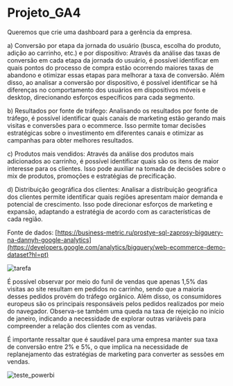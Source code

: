 # Projeto_GA4

Queremos que crie uma dashboard para a gerência da empresa. 

a) Conversão por etapa da jornada do usuário (busca, escolha do produto, adição ao carrinho, etc.) e por dispositivo: Através da análise das taxas de conversão em cada etapa da jornada do usuário, é possível identificar em quais pontos do processo de compra estão ocorrendo maiores taxas de abandono e otimizar essas etapas para melhorar a taxa de conversão. Além disso, ao analisar a conversão por dispositivo, é possível identificar se há diferenças no comportamento dos usuários em dispositivos móveis e desktop, direcionando esforços específicos para cada segmento.

b) Resultados por fonte de tráfego: Analisando os resultados por fonte de tráfego, é possível identificar quais canais de marketing estão gerando mais visitas e conversões para o ecommerce. Isso permite tomar decisões estratégicas sobre o investimento em diferentes canais e otimizar as campanhas para obter melhores resultados.

c) Produtos mais vendidos: Através da análise dos produtos mais adicionados ao carrinho, é possível identificar quais são os itens de maior interesse para os clientes. Isso pode auxiliar na tomada de decisões sobre o mix de produtos, promoções e estratégias de precificação.

d) Distribuição geográfica dos clientes: Analisar a distribuição geográfica dos clientes permite identificar quais regiões apresentam maior demanda e potencial de crescimento. Isso pode direcionar esforços de marketing e expansão, adaptando a estratégia de acordo com as características de cada região.



Fonte de dados: [https://business-metric.ru/prostye-sql-zaprosy-bigquery-na-dannyh-google-analytics](https://developers.google.com/analytics/bigquery/web-ecommerce-demo-dataset?hl=pt)

![tarefa](https://github.com/thaisgulias/Projeto_GA4/assets/122481212/d1bb3b3b-1ea0-43f7-b9e3-d6b71c594dd0)


É possível observar por meio do funil de vendas que apenas 1,5% das visitas ao site resultam em pedidos no carrinho, sendo que a maioria desses pedidos provém do tráfego orgânico. Além disso, os consumidores europeus são os principais responsáveis pelos pedidos realizados por meio do navegador. Observa-se também uma queda na taxa de rejeição no início de janeiro, indicando a necessidade de explorar outras variáveis para compreender a relação dos clientes com as vendas.

É importante ressaltar que é saudável para uma empresa manter sua taxa de conversão entre 2% e 5%, o que implica na necessidade de replanejamento das estratégias de marketing para converter as sessões em vendas.

![teste_powerbi](https://github.com/thaisgulias/Projeto_GA4/assets/122481212/080440c2-e549-4496-9038-5594989a2883)

